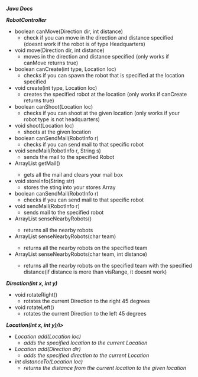 <b><i>Java Docs</i></b>

<b><i>RobotController</i></b>
<ul> 
  <li>boolean canMove(Direction dir, int distance)
      <ul>
          <li>check if you can move in the direction and distance specified (doesnt work if the robot is of type Headquarters)</li>
      </ul>
  </li>
  <li>void move(Direction dir, int distance)
      <ul>
          <li>moves in the direction and distance specified (only works if canMove returns true)</li>
      </ul>
  </li>
  <li>boolean canCreate(int type, Location loc)
      <ul>
          <li>checks if you can spawn the robot that is specified at the location specified</li>
      </ul>
  </li>
  <li>void create(int type, Location loc)
      <ul>
          <li>creates the specified robot at the location (only works if canCreate returns true)</li>
      </ul>
  </li>
  <li>boolean canShoot(Location loc)
      <ul>
          <li>checks if you can shoot at the given location (only works if your robot type is not headquarters)</li>
      </ul>
  </li>
  <li>void shoot(Location loc)
      <ul>
          <li>shoots at the given location</li>
      </ul>
  </li>
  <li>boolean canSendMail(RobotInfo r)
      <ul>
          <li>checks if you can send mail to that specific robot</li>
      </ul>
  </li>
  <li>void sendMail(RobotInfo r, String s)
      <ul>
          <li>sends the mail to the specified Robot</li>
      </ul>
  </li>
  <li>ArrayList<Mail> getMail()
      <ul>
          <li>gets all the mail and clears your mail box</li>
      </ul>
  </li>
  <li>void storeInfo(String str)
      <ul>
          <li>stores the sting into your stores Array</li>
      </ul>
  </li>
  <li>boolean canSendMail(RobotInfo r)
      <ul>
          <li>checks if you can send mail to that specific robot</li>
      </ul>
  </li>
  <li>void sendMail(RobotInfo r)
      <ul>
          <li>sends mail to the specified robot</li>
      </ul>
  </li>
  <li>ArrayList<RobotInfo> senseNearbyRobots()
      <ul>
          <li>returns all the nearby robots</li>
      </ul>
  </li>
  <li>ArrayList<RobotInfo> senseNearbyRobots(char team)
      <ul>
          <li>returns all the nearby robots on the specified team</li>
      </ul>
  </li>
  <li>ArrayList<RobotInfo> senseNearbyRobots(char team, int distance)
      <ul>
          <li>returns all the nearby robots on the specified team with the specified distance(if distance is more than visRange, it doesnt work)</li>
      </ul>
  </li>
</ul>

<b><i>Direction(int x, int y)</i></b>
<ul>
  <li>void rotateRight()
      <ul>
          <li>rotates the current Direction to the right 45 degrees</li>
      </ul>
  </li>
  <li>void rotateLeft()
      <ul>
          <li>rotates the current Direction to the left 45 degrees</li>
      </ul>
  </li>
</ul>

<b><i>Location(int x, int y)/i></b>
<ul>
  <li>Location add(Location loc)
      <ul>
          <li>adds the specified location to the current Location</li>
      </ul>
  </li>
  <li>Location add(Direction dir)
      <ul>
          <li>adds the specified direction to the current Location</li>
      </ul>
  </li>
  <li>int distanceTo(Location loc)
      <ul>
          <li>returns the distance from the current location to the given location</li>
      </ul>
  </li>
</ul>

